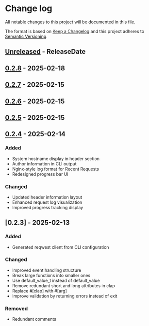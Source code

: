 # Change log
All notable changes to this project will be documented in this file.

The format is based on [Keep a Changelog](http://keepachangelog.com/)
and this project adheres to [Semantic Versioning](http://semver.org/).

<!-- next-header -->
## [Unreleased] - ReleaseDate

## [0.2.8] - 2025-02-18

## [0.2.7] - 2025-02-15

## [0.2.6] - 2025-02-15

## [0.2.5] - 2025-02-15

## [0.2.4] - 2025-02-14

### Added
- System hostname display in header section
- Author information in CLI output
- Nginx-style log format for Recent Requests
- Redesigned progress bar UI

### Changed
- Updated header information layout
- Enhanced request log visualization
- Improved progress tracking display

## [0.2.3] - 2025-02-13

### Added
- Generated reqwest client from CLI configuration

### Changed
- Improved event handling structure
- Break large functions into smaller ones
- Use default_value_t instead of default_value
- Remove redundant short and long attributes in clap
- Replace #[clap] with #[arg]
- Improve validation by returning errors instead of exit

### Removed
- Redundant comments


<!-- next-url -->
[Unreleased]: https://github.com/omarmhaimdat/pepe/compare/v0.2.8...HEAD

[0.2.8]: https://github.com/omarmhaimdat/pepe/compare/v0.2.7...v0.2.8

[0.2.7]: https://github.com/omarmhaimdat/pepe/compare/v0.2.6...v0.2.7

[0.2.6]: https://github.com/omarmhaimdat/pepe/compare/v0.2.5...v0.2.6

[0.2.5]: https://github.com/omarmhaimdat/pepe/compare/v0.2.4...v0.2.5
[0.2.4]: https://github.com/omarmhaimdat/pepe/releases/tag/v0.2.4